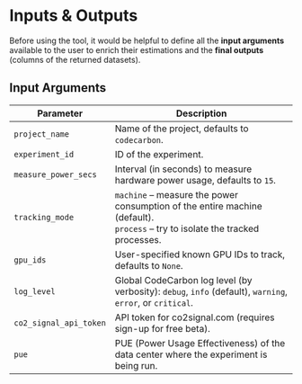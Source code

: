 # Inputs & Outputs

Before using the tool, it would be helpful to define all the **input arguments** available to the user to enrich their estimations and the **final outputs** (columns of the returned datasets).

## Input Arguments 

| Parameter            | Description                                                                                                                                                             |
|----------------------|-------------------------------------------------------------------------------------------------------------------------------------------------------------------------|
| `project_name`       | Name of the project, defaults to `codecarbon`.                                                                                                                          |
| `experiment_id`      | ID of the experiment.                                                                                                                                                    |
| `measure_power_secs` | Interval (in seconds) to measure hardware power usage, defaults to `15`.                                                                                                |
| `tracking_mode`      | `machine` – measure the power consumption of the entire machine (default).  <br> `process` – try to isolate the tracked processes.                                      |
| `gpu_ids`            | User-specified known GPU IDs to track, defaults to `None`.                                                                                                               |
| `log_level`          | Global CodeCarbon log level (by verbosity): `debug`, `info` (default), `warning`, `error`, or `critical`.                                                              |
| `co2_signal_api_token` | API token for co2signal.com (requires sign-up for free beta).                                                                                                        |
| `pue`                | PUE (Power Usage Effectiveness) of the data center where the experiment is being run.      